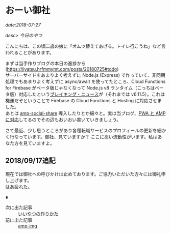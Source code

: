 # おーい御社

*date:2018-07-27*

*desc> 今日のやつ*

こんにちは、この頃二歳の娘に「オムツ替えてあげる。トイレ行こうね」など言われることがあります。

まずは当手作りブログの本日の進捗から (https://iiyatsu.hrfmmymt.com/posts/20180725#todo)  
サーバーサイドをあまりよく考えずに Node.js (Express) で作っていて、非同期処理でもあまりよく考えずに async/await を使ってたところ、Cloud Functions for Firebase がベータ版じゃなくなって Node.js v8 ランタイム（こっちはベータ版）対応したという[ブレイキング・ニュース](https://firebase.google.com/docs/functions/manage-functions)が（それまでは v6.11.5）。これは機運だぞということで Firebase の Cloud Functions と Hosting に対応させました。  
あとは [amp-social-share](https://www.ampproject.org/docs/reference/components/amp-social-share) 導入したりとか細々と。実は当ブログ、[PWA と AMP に対応](https://www.ampproject.org/ja/docs/integration/pwa-amp)してるのでその辺もおいおい書いていきましょう。

さて最近、少し思うところがあり各種転職サービスのプロフィールの更新を細かく行なっています。御社、見ていますか？ ここに高い流動性がいます。私はあなた方を見ていますよ。

## 2018/09/17追記
現在では御社への呼びかけは止めております。ご協力いただいた方々には御礼申し上げます。  
はあ疲れた。

<footer>&#8718;</footer>
<nav class="post-recent">
  <dl><dt>次に出た記事</dt>
  <dd><a href="20180730">いいやつの作りかた</a></dd><dt>前に出た記事</dt>
  <dd><a href="20180726">amp-img</a></dd></dl>
</nav>